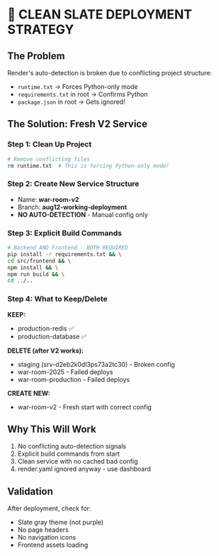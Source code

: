 # 🚀 CLEAN SLATE DEPLOYMENT STRATEGY

## The Problem
Render's auto-detection is broken due to conflicting project structure:
- `runtime.txt` → Forces Python-only mode
- `requirements.txt` in root → Confirms Python
- `package.json` in root → Gets ignored!

## The Solution: Fresh V2 Service

### Step 1: Clean Up Project
```bash
# Remove conflicting files
rm runtime.txt  # This is forcing Python-only mode!
```

### Step 2: Create New Service Structure
- Name: **war-room-v2**
- Branch: **aug12-working-deployment**
- **NO AUTO-DETECTION** - Manual config only

### Step 3: Explicit Build Commands
```bash
# Backend AND Frontend - BOTH REQUIRED
pip install -r requirements.txt && \
cd src/frontend && \
npm install && \
npm run build && \
cd ../..
```

### Step 4: What to Keep/Delete

**KEEP:**
- production-redis ✅
- production-database ✅

**DELETE (after V2 works):**
- staging (srv-d2eb2k0dl3ps73a2tc30) - Broken config
- war-room-2025 - Failed deploys
- war-room-production - Failed deploys

**CREATE NEW:**
- war-room-v2 - Fresh start with correct config

## Why This Will Work
1. No conflicting auto-detection signals
2. Explicit build commands from start
3. Clean service with no cached bad config
4. render.yaml ignored anyway - use dashboard

## Validation
After deployment, check for:
- Slate gray theme (not purple)
- No page headers
- No navigation icons
- Frontend assets loading